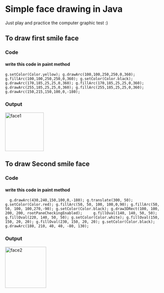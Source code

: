 # Simple face drawing in Java
Just play and practice the computer graphic test :)

## To draw first smile face 
### Code
#### write this code in paint method
`g.setColor(Color.yellow);
        g.drawArc(100,100,250,250,0,360);
        g.fillArc(100,100,250,250,0,360);
        g.setColor(Color.black);
        g.drawArc(170,185,25,25,0,360);
        g.fillArc(170,185,25,25,0,360);
        g.drawArc(255,185,25,25,0,360);
        g.fillArc(255,185,25,25,0,360);
        g.drawArc(150,215,150,100,0,-180);`
           
### Output
<img width="125" alt="face1" src="https://user-images.githubusercontent.com/107775566/217241656-f5ff4175-bd15-4a2f-9160-d0fc87a3b2ac.png">


## To draw Second smile face 
### Code
#### write this code in paint method
`  g.drawArc(430,240,150,100,0,-180);
        g.translate(300, 50);
        g.setColor(Color.red);
        g.fillArc(50, 50, 100, 100,0,90);
        g.fillArc(50, 50, 100, 100,270,-90);
        g.setColor(Color.black);
        g.draw3DRect(100, 100, 200, 200, rootPaneCheckingEnabled);    
        g.fillOval(140, 140, 50, 50);
        g.fillOval(220, 140, 50, 50);
        g.setColor(Color.white);
        g.fillOval(150, 150, 20, 20);
        g.fillOval(230, 150, 20, 20);
        g.setColor(Color.black);
        g.drawArc(180, 210, 40, 40, -80, 130);`
        
### Output
<img width="133" alt="face2" src="https://user-images.githubusercontent.com/107775566/217241691-a928c13e-083e-41b7-820b-ad01bc3cad07.png">


